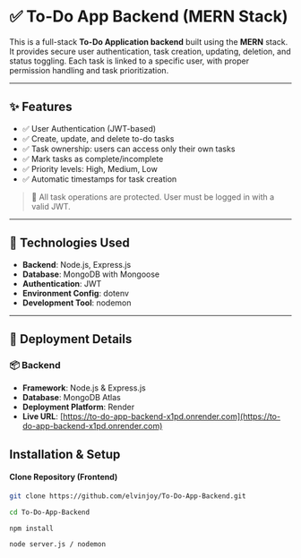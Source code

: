 # ✅ To-Do App Backend (MERN Stack)

This is a full-stack **To-Do Application backend** built using the **MERN** stack. It provides secure user authentication, task creation, updating, deletion, and status toggling. Each task is linked to a specific user, with proper permission handling and task prioritization.

---

## ✨ Features

- ✅ User Authentication (JWT-based)
- ✅ Create, update, and delete to-do tasks
- ✅ Task ownership: users can access only their own tasks
- ✅ Mark tasks as complete/incomplete
- ✅ Priority levels: High, Medium, Low
- ✅ Automatic timestamps for task creation

> 🔐 All task operations are protected. User must be logged in with a valid JWT.

---

## 🧠 Technologies Used

- **Backend**: Node.js, Express.js
- **Database**: MongoDB with Mongoose
- **Authentication**: JWT
- **Environment Config**: dotenv
- **Development Tool**: nodemon

---

## 🚀 Deployment Details

### 📦 Backend

- **Framework**: Node.js & Express.js
- **Database**: MongoDB Atlas
- **Deployment Platform**: Render
- **Live URL**: [https://to-do-app-backend-x1pd.onrender.com](https://to-do-app-backend-x1pd.onrender.com)


## Installation & Setup
#### Clone Repository (Frontend)
```sh
git clone https://github.com/elvinjoy/To-Do-App-Backend.git

cd To-Do-App-Backend

npm install

node server.js / nodemon

```
